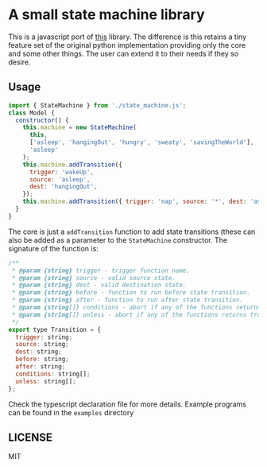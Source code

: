 # A small state machine library

This is a javascript port of
[this](https://github.com/pytransitions/transitions) library. The difference is
this retains a tiny feature set of the original python implementation providing
only the core and some other things. The user can extend it to their needs if
they so desire.

## Usage

```javascript
import { StateMachine } from './state_machine.js';
class Model {
  constructor() {
    this.machine = new StateMachine(
      this,
      ['asleep', 'hangingOut', 'hungry', 'sweaty', 'savingTheWorld'],
      'asleep'
    );
    this.machine.addTransition({
      trigger: 'wakeUp',
      source: 'asleep',
      dest: 'hangingOut',
    });
    this.machine.addTransition({ trigger: 'nap', source: '*', dest: 'asleep' });
  }
}
```

The core is just a `addTransition` function to add state transitions (these can
also be added as a parameter to the `StateMachine` constructor. The signature of
the function is:

```javascript
/**
 * @param {string} trigger - trigger function name.
 * @param {string} source - valid source state.
 * @param {string} dest - valid destination state.
 * @param {string} before - function to run before state transition.
 * @param {string} after - function to run after state transition.
 * @param {string[]} conditions - abort if any of the functions returns false.
 * @param {string[]} unless - abort if any of the functions returns true.
 */
export type Transition = {
  trigger: string;
  source: string;
  dest: string;
  before: string;
  after: string;
  conditions: string[];
  unless: string[];
};
```

Check the typescript declaration file for more details. Example programs can be
found in the `examples` directory

## LICENSE

MIT
